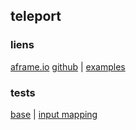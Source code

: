 ## teleport

### liens
[aframe.io](https://aframe.io/blog/teleport-component/)
[github](https://github.com/fernandojsg/aframe-teleport-controls) |
[examples](https://fernandojsg.com/aframe-teleport-controls/)

### tests
[base](https://eminet666.github.io/eminet_VR/x_test/teleport/0_base.html) |
[input mapping](https://eminet666.github.io/eminet_VR/x_test/teleport/0_base.html)